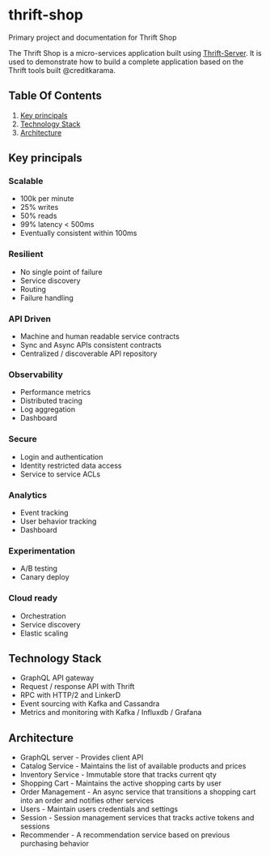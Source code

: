 # thrift-shop
Primary project and documentation for Thrift Shop

The Thrift Shop is a micro-services application built using [Thrift-Server](https://github.com/creditkarma/thrift-server).  It is used to demonstrate how to build a complete application based on the Thrift tools built @creditkarama.

## Table Of Contents

1. [Key principals](#key-principals)
1. [Technology Stack](#technology-stack)
1. [Architecture](#architecture)

## Key principals

### Scalable
* 100k per minute 
* 25% writes
* 50% reads
* 99% latency < 500ms
* Eventually consistent within 100ms

### Resilient
* No single point of failure
* Service discovery
* Routing
* Failure handling

### API Driven
* Machine and human readable service contracts
* Sync and Async APIs consistent contracts
* Centralized / discoverable API repository

### Observability
* Performance metrics
* Distributed tracing
* Log aggregation
* Dashboard

### Secure
* Login and authentication
* Identity restricted data access
* Service to service ACLs

### Analytics
* Event tracking
* User behavior tracking
* Dashboard

### Experimentation
* A/B testing
* Canary deploy

### Cloud ready
* Orchestration
* Service discovery
* Elastic scaling


## Technology Stack

* GraphQL API gateway
* Request / response API with Thrift
* RPC with HTTP/2 and LinkerD
* Event sourcing with Kafka and Cassandra
* Metrics and monitoring with Kafka / Influxdb / Grafana

## Architecture

* GraphQL server - Provides client API
* Catalog Service - Maintains the list of available products and prices
* Inventory Service - Immutable store that tracks current qty
* Shopping Cart - Maintains the active shopping carts by user
* Order Management - An async service that transitions a shopping cart into an order and notifies other services
* Users - Maintain users credentials and settings
* Session - Session management services that tracks active tokens and sessions
* Recommender - A recommendation service based on previous purchasing behavior
